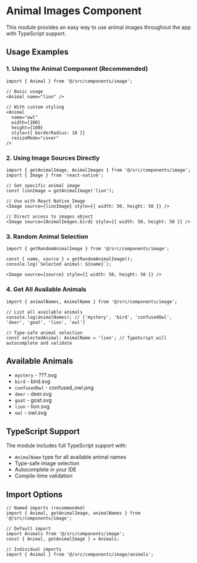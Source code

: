 # Animal Images Component

This module provides an easy way to use animal images throughout the app with TypeScript support.

## Usage Examples

### 1. Using the Animal Component (Recommended)

```tsx
import { Animal } from '@/src/components/image';

// Basic usage
<Animal name="lion" />

// With custom styling
<Animal 
  name="owl" 
  width={100} 
  height={100} 
  style={{ borderRadius: 10 }}
  resizeMode="cover"
/>
```

### 2. Using Image Sources Directly

```tsx
import { getAnimalImage, AnimalImages } from '@/src/components/image';
import { Image } from 'react-native';

// Get specific animal image
const lionImage = getAnimalImage('lion');

// Use with React Native Image
<Image source={lionImage} style={{ width: 50, height: 50 }} />

// Direct access to images object
<Image source={AnimalImages.bird} style={{ width: 50, height: 50 }} />
```

### 3. Random Animal Selection

```tsx
import { getRandomAnimalImage } from '@/src/components/image';

const { name, source } = getRandomAnimalImage();
console.log(`Selected animal: ${name}`);

<Image source={source} style={{ width: 50, height: 50 }} />
```

### 4. Get All Available Animals

```tsx
import { animalNames, AnimalName } from '@/src/components/image';

// List all available animals
console.log(animalNames); // ['mystery', 'bird', 'confusedOwl', 'deer', 'goat', 'lion', 'owl']

// Type-safe animal selection
const selectedAnimal: AnimalName = 'lion'; // TypeScript will autocomplete and validate
```

## Available Animals

- `mystery` - ???.svg
- `bird` - bird.svg  
- `confusedOwl` - confused_owl.png
- `deer` - deer.svg
- `goat` - goat.svg
- `lion` - lion.svg
- `owl` - owl.svg

## TypeScript Support

The module includes full TypeScript support with:
- `AnimalName` type for all available animal names
- Type-safe image selection
- Autocomplete in your IDE
- Compile-time validation

## Import Options

```tsx
// Named imports (recommended)
import { Animal, getAnimalImage, animalNames } from '@/src/components/image';

// Default import
import Animals from '@/src/components/image';
const { Animal, getAnimalImage } = Animals;

// Individual imports
import { Animal } from '@/src/components/image/animals';
```
